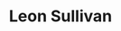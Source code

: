 ---
pid: RS38
title: Leon Sullivan
location_transcription: no idea
zipcode: '19147'
outside_phl: 
neighborhood: Queen Village,Bella Vista,Pennsport,Italian Market
age: '28'
age_range: 20-29
instagram: 
image_file_name: RS_38.jpg
proposal_transcription: 
topic: African Americans,Figure,Inequality,Religion,Social Justice
topic_summary: 0, 0, 0, 0, 0
type: Memorial
keywords_other: 
credit: Matthew Monteverde
image_labels: 
twitter: 
facebook: 
permalink: "/monuments/rs38/"
layout: item-page
---
